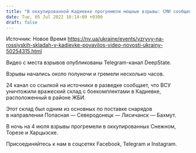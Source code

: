 ```yaml
---
title: "В оккупированной Кадиевке прогремели мощные взрывы: СМИ сообщили об уничтожении одного из главных военных складов РФ"
date: Tue, 05 Jul 2022 10:14:00 +0300
draft: false
---
```

Источник: Новое Время https://nv.ua/ukraine/events/vzryvy-na-rossiyskih-skladah-v-kadievke-poyavilos-video-novosti-ukrainy-50254315.html


Видео с места взрывов опубликованы Telegram-канал DeepState.

Взрывы начались около полуночи и гремели несколько часов.

24 канал со ссылкой на источники в разведке сообщает, что ВСУ уничтожили вражеский склад с боекомплектами в Кадиевке, расположенный в районе ЖБИ.

Этот склад был одним из основных по поставке снарядов в направлении Попасная — Северодонецк — Лисичанск — Бахмут.

В ночь на 4 июля взрывы прогремели в оккупированных Снежном, Торезе и Харцызске.

Присоединяйтесь к нам в соцсетях Facebook, Telegram и Instagram.
